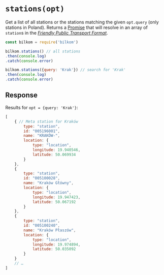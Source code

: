# `stations(opt)`

Get a list of all stations or the stations matching the given `opt.query` (only stations in Poland). Returns a [Promise](https://developer.mozilla.org/en-US/docs/Web/JavaScript/Reference/Global_Objects/promise) that will resolve in an array of `station`s in the [*Friendly Public Transport Format*](https://github.com/public-transport/friendly-public-transport-format).

```js
const bilkom = require('bilkom')

bilkom.stations() // all stations
.then(console.log)
.catch(console.error)

bilkom.stations({query: 'Krak'}) // search for 'Krak'
.then(console.log)
.catch(console.error)
```

## Response

Results for `opt = {query: 'Krak'}`:

```js
[
    { // Meta station for Kraków
        type: "station",
        id: "005196001",
        name: "KRAKÓW-",
        location: {
            type: "location",
            longitude: 19.940546,
            latitude: 50.069934
        }
    },
    {
        type: "station",
        id: "005100028",
        name: "Kraków Główny",
        location: {
            type: "location",
            longitude: 19.947423,
            latitude: 50.067192
        }
    },
    {
        type: "station",
        id: "005100240",
        name: "Kraków Płaszów",
        location: {
            type: "location",
            longitude: 19.974894,
            latitude: 50.035092
        }
    }
    // …
]
```
